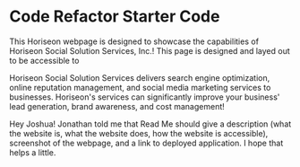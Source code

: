 # Code Refactor Starter Code
This Horiseon webpage is designed to showcase the capabilities of Horiseon Social Solution Services, Inc.! This page is designed and layed out to be accessible to 

Horiseon Social Solution Services delivers search engine optimization, online reputation management, and social media marketing services to businesses. Horiseon's services can significantly improve your business' lead generation, brand awareness, and cost management!



Hey Joshua! Jonathan told me that Read Me should give a description (what the website is, what the website does, how the website is accessible), screenshot of the webpage, and a link to deployed application. I hope that helps a little.